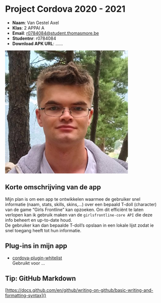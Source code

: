 # Project Cordova 2020 - 2021

- **Naam**: Van Gestel Axel
- **Klas**: 2 APPAI A
- **Email**: <a href="mailto:r0784084@student.thomasmore.be">r0784084@student.thomasmore.be</a>
- **Studentnr**: r0784084
- **Download APK URL**: ......

![Hier een link naar uw foto](resources/A_Van_Gestel_FACE_400px.JPG)

## Korte omschrijving van de app

Mijn plan is om een app te ontwikkelen waarmee de gebruiker snel informatie (naam, stats, skills, skins,...) over een bepaald T-doll (character) van de game “Girls Frontline” kan opzoeken. Om dit efficiënt te laten verlopen kan ik gebruik maken van de `girlsfrontline-core API` die deze info beheert en up-to-date houd. <br />
De gebruiker kan dan bepaalde T-doll’s opslaan in een lokale lijst zodat ie snel toegang heeft tot hun informatie.


## Plug-ins in mijn app

- [cordova-plugin-whitelist](https://cordova.apache.org/docs/en/latest/reference/cordova-plugin-whitelist/)  
Gebruikt voor ...


## Tip: GitHub Markdown
[https://docs.github.com/en/github/writing-on-github/basic-writing-and-formatting-syntax]()
